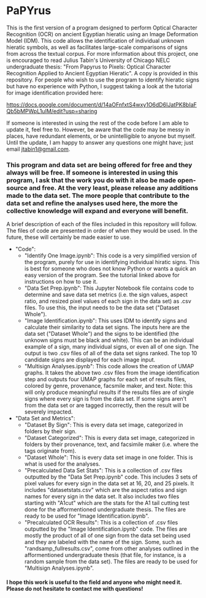 # PaPYrus
This is the first version of a program designed to perform Optical Character Recognition (OCR) on ancient Egyptian hieratic using an Image Deformation Model (IDM). This code allows the identification of individual unknown hieratic symbols, as well as facilitates large-scale comparisons of signs from across the textual corpus. For more information about this project, one is encouraged to read Julius Tabin's University of Chicago NELC undergraduate thesis: "From Papyrus to Pixels: Optical Character Recognition Applied to Ancient Egyptian Hieratic". A copy is provided in this repository. For people who wish to use the program to identify hieratic signs but have no experience with Python, I suggest taking a look at the tutorial for image identification provided here:

https://docs.google.com/document/d/14aOFnfxtS4wxy1O6dD6IJatPK8bIaFQb5bMPWpL1uIM/edit?usp=sharing

If someone is interested in using the rest of the code before I am able to update it, feel free to. However, be aware that the code may be messy in places, have redundant elements, or be unintelligible to anyone but myself. Until the update, I am happy to answer any questions one might have; just email jtabin1@gmail.com.

### This program and data set are being offered for free and they always will be free. If someone is interested in using this program, I ask that the work you do with it also be made open-source and free. At the very least, please release any additions made to the data set. The more people that contribute to the data set and refine the analyses used here, the more the collective knowledge will expand and everyone will benefit. 

A brief description of each of the files included in this repository will follow. The files of code are presented in order of when they would be used. In the future, these will certainly be made easier to use.

- "Code":
  - "Identify One Image.ipynb": This code is a very simplified version of the program, purely for use in identifying individual hiratic signs. This is best for someone who does not know Python or wants a quick an easy version of the program. See the tutorial linked above for instructions on how to use it.    
  - "Data Set Prep.ipynb": This Jupyter Notebook file contains code to determine and save data set metrics (i.e. the sign values, aspect ratio, and resized pixel values of each sign in the data set) as .csv files. To use this, the input needs to be the data set ("Dataset Whole"). 
  - "Image Identification.ipynb": This uses IDM to identify signs and calculate their similarity to data set signs. The inputs here are the data set ("Dataset Whole") and the signs to be identified (the unknown signs must be black and white). This can be an individual example of a sign, many individual signs, or even all of one sign. The output is two .csv files of all of the data set signs ranked. The top 10 candidate signs are displayed for each image input. 
  - "Multisign Analyses.ipynb": This code allows the creation of UMAP graphs. It takes the above two .csv files from the image identification step and outputs four UMAP graphs for each set of results files, colored by genre, provenance, facsmile maker, and text. Note: this will only produce meaningful results if the results files are of single signs where every sign is from the data set. If some signs aren't from the data set or are tagged incorrectly, then the result will be severely impacted.  
- "Data Set and Metrics":
  - "Dataset By Sign": This is every data set image, categorized in folders by their sign.
  - "Dataset Categorized": This is every data set image, categorized in folders by their provenance, text, and facsimile maker (i.e. where the tags originate from).
  - "Dataset Whole": This is every data set image in one folder. This is what is used for the analyses.
  - "Precalculated Data Set Stats": This is a collection of .csv files outputted by the "Data Set Prep.ipynb" code. This includes 3 sets of pixel values for every sign in the data set at 16, 20, and 25 pixels. It includes "datasetstats.csv" which are the aspect ratios and sign names for every sign in the data set. It also includes two files starting with "A1cut" which are the stats for the A1 tail cutting test done for the afformentioned undergraduate thesis. The files are ready to be used for "Image Identification.ipynb".
  -  "Precalculated OCR Results": This is a collection of .csv files outputted by the "Image Identification.ipynb" code. The files are mostly the product of all of one sign from the data set being used and they are labeled with the name of the sign. Some, such as "randsamp_fullresults.csv", come from other analyses outlined in the afformentioned undergraduate thesis (that file, for instance, is a random sample from the data set). The files are ready to be used for "Multisign Analyses.ipynb".

#### I hope this work is useful to the field and anyone who might need it. Please do not hesitate to contact me with questions!
